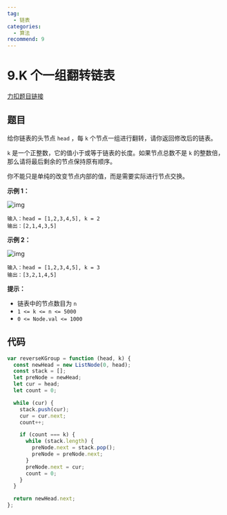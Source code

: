 ```yaml
---
tag:
  - 链表
categories:
  - 算法
recommend: 9
---
```


# 9.K 个一组翻转链表

[力扣题目链接](https://leetcode.cn/problems/reverse-nodes-in-k-group/)

## 题目

给你链表的头节点 `head` ，每 `k` 个节点一组进行翻转，请你返回修改后的链表。

`k` 是一个正整数，它的值小于或等于链表的长度。如果节点总数不是 `k` 的整数倍，那么请将最后剩余的节点保持原有顺序。

你不能只是单纯的改变节点内部的值，而是需要实际进行节点交换。

**示例 1：**

![img](https://assets.leetcode.com/uploads/2020/10/03/reverse_ex1.jpg)

```
输入：head = [1,2,3,4,5], k = 2
输出：[2,1,4,3,5]
```

**示例 2：**

![img](https://assets.leetcode.com/uploads/2020/10/03/reverse_ex2.jpg)

```
输入：head = [1,2,3,4,5], k = 3
输出：[3,2,1,4,5]
```

**提示：**

- 链表中的节点数目为 `n`
- `1 <= k <= n <= 5000`
- `0 <= Node.val <= 1000`

## 代码

```js
var reverseKGroup = function (head, k) {
  const newHead = new ListNode(0, head);
  const stack = [];
  let preNode = newHead;
  let cur = head;
  let count = 0;

  while (cur) {
    stack.push(cur);
    cur = cur.next;
    count++;

    if (count === k) {
      while (stack.length) {
        preNode.next = stack.pop();
        preNode = preNode.next;
      }
      preNode.next = cur;
      count = 0;
    }
  }

  return newHead.next;
};
```
